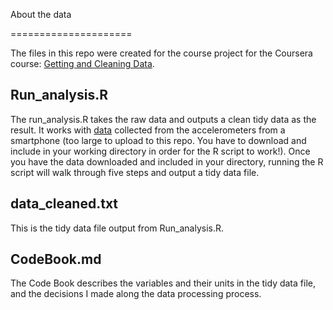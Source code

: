 About the data

=====================

The files in this repo were created for the course project for the Coursera course: [Getting and Cleaning Data](https://www.coursera.org/course/getdata).

## Run_analysis.R

The run_analysis.R takes the raw data and outputs a clean tidy data as the result. It works with [data](https://d396qusza40orc.cloudfront.net/getdata%2Fprojectfiles%2FUCI%20HAR%20Dataset.zip) collected from the accelerometers from a smartphone (too large to upload to this repo. You have to download and include in your working directory in order for the R script to work!). Once you have the data downloaded and included in your directory, running the R script will walk through five steps and output a tidy data file.

## data_cleaned.txt

This is the tidy data file output from Run_analysis.R.

## CodeBook.md

The Code Book describes the variables and their units in the tidy data file, and the decisions I made along the data processing process.